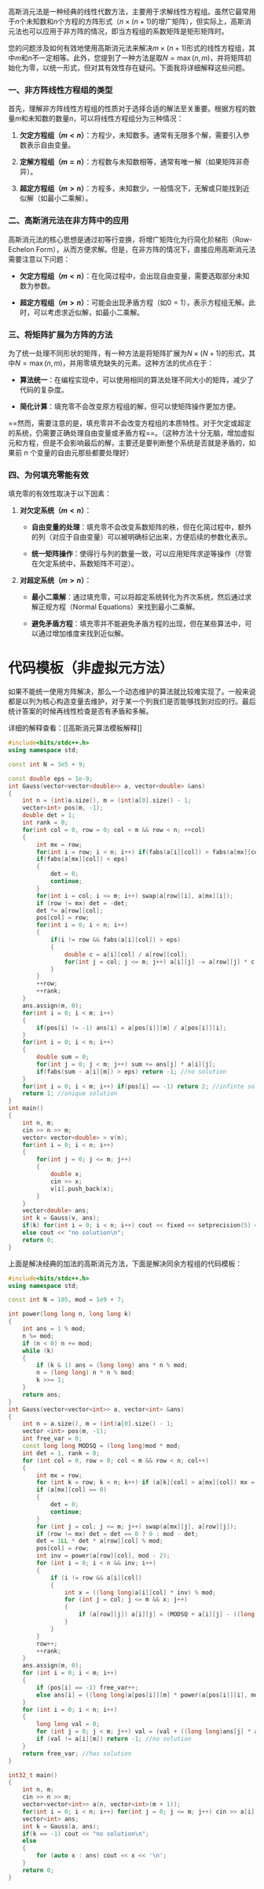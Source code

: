 
高斯消元法是一种经典的线性代数方法，主要用于求解线性方程组。虽然它最常用于$n$个未知数和$n$个方程的方阵形式（$n \times (n+1)$的增广矩阵），但实际上，高斯消元法也可以应用于非方阵的情况，即当方程组的系数矩阵是矩形矩阵时。

您的问题涉及如何有效地使用高斯消元法来解决$m \times (n+1)$形式的线性方程组，其中$m$和$n$不一定相等。此外，您提到了一种方法是取$N = \max(n, m)$，并将矩阵初始化为零，以统一形式，但对其有效性存在疑问。下面我将详细解释这些问题。

### 一、非方阵线性方程组的类型

首先，理解非方阵线性方程组的性质对于选择合适的解法至关重要。根据方程的数量$m$和未知数的数量$n$，可以将线性方程组分为三种情况：

1. **欠定方程组（$m < n$）**：方程少，未知数多。通常有无限多个解，需要引入参数表示自由变量。

2. **定解方程组（$m = n$）**：方程数与未知数相等，通常有唯一解（如果矩阵非奇异）。

3. **超定方程组（$m > n$）**：方程多，未知数少。一般情况下，无解或只能找到近似解（如最小二乘解）。

### 二、高斯消元法在非方阵中的应用

高斯消元法的核心思想是通过初等行变换，将增广矩阵化为行简化阶梯形（Row-Echelon Form），从而方便求解。但是，在非方阵的情况下，直接应用高斯消元法需要注意以下问题：

- **欠定方程组（$m < n$）**：在化简过程中，会出现自由变量，需要选取部分未知数为参数。

- **超定方程组（$m > n$）**：可能会出现矛盾方程（如$0 = 1$），表示方程组无解。此时，可以考虑求近似解，如最小二乘解。

### 三、将矩阵扩展为方阵的方法

为了统一处理不同形状的矩阵，有一种方法是将矩阵扩展为$N \times (N+1)$的形式，其中$N = \max(n, m)$，并用零填充缺失的元素。这种方法的优点在于：

- **算法统一**：在编程实现中，可以使用相同的算法处理不同大小的矩阵，减少了代码的复杂度。

- **简化计算**：填充零不会改变原方程组的解，但可以使矩阵操作更加方便。

==然而，需要注意的是，填充零并不会改变方程组的本质特性。对于欠定或超定的系统，仍需要正确处理自由变量或矛盾方程==。（这种方法十分无脑，增加虚拟元和方程，但是不会影响最后的解，主要还是要判断整个系统是否就是矛盾的，如果前 $n$ 个变量的自由元那些都要处理好）

### 四、为何填充零能有效

填充零的有效性取决于以下因素：

1. **对欠定系统（$m < n$）**：

   - **自由变量的处理**：填充零不会改变系数矩阵的秩，但在化简过程中，额外的列（对应于自由变量）可以被明确标记出来，方便后续的参数化表示。

   - **统一矩阵操作**：使得行与列的数量一致，可以应用矩阵求逆等操作（尽管在欠定系统中，系数矩阵不可逆）。

2. **对超定系统（$m > n$）**：

   - **最小二乘解**：通过填充零，可以将超定系统转化为齐次系统，然后通过求解正规方程（Normal Equations）来找到最小二乘解。

   - **避免矛盾方程**：填充零并不能避免矛盾方程的出现，但在某些算法中，可以通过增加维度来找到近似解。


# 代码模板（非虚拟元方法）

如果不能统一使用方阵解决，那么一个动态维护的算法就比较难实现了。一般来说都是以列为核心构造变量去维护，对于某一个列我们是否能够找到对应的行。最后统计答案的时候再线性检查是否有矛盾和多解。

详细的解释查看：[[高斯消元算法模板解释]]

```cpp
#include<bits/stdc++.h>
using namespace std;

const int N = 3e5 + 9;

const double eps = 1e-9;
int Gauss(vector<vector<double>> a, vector<double> &ans)
{
    int n = (int)a.size(), m = (int)a[0].size() - 1;
    vector<int> pos(m, -1);
    double det = 1;
    int rank = 0;
    for(int col = 0, row = 0; col < m && row < n; ++col)
    {
        int mx = row;
        for(int i = row; i < n; i++) if(fabs(a[i][col]) > fabs(a[mx][col])) mx = i;
        if(fabs(a[mx][col]) < eps)
        {
            det = 0;
            continue;
        }
        for(int i = col; i <= m; i++) swap(a[row][i], a[mx][i]);
        if (row != mx) det = -det;
        det *= a[row][col];
        pos[col] = row;
        for(int i = 0; i < n; i++)
        {
            if(i != row && fabs(a[i][col]) > eps)
            {
                double c = a[i][col] / a[row][col];
                for(int j = col; j <= m; j++) a[i][j] -= a[row][j] * c;
            }
        }
        ++row;
        ++rank;
    }
    ans.assign(m, 0);
    for(int i = 0; i < m; i++)
    {
        if(pos[i] != -1) ans[i] = a[pos[i]][m] / a[pos[i]][i];
    }
    for(int i = 0; i < n; i++)
    {
        double sum = 0;
        for(int j = 0; j < m; j++) sum += ans[j] * a[i][j];
        if(fabs(sum - a[i][m]) > eps) return -1; //no solution
    }
    for(int i = 0; i < m; i++) if(pos[i] == -1) return 2; //infinte solutions
    return 1; //unique solution
}
int main()
{
    int n, m;
    cin >> n >> m;
    vector< vector<double> > v(n);
    for(int i = 0; i < n; i++)
    {
        for(int j = 0; j <= m; j++)
        {
            double x;
            cin >> x;
            v[i].push_back(x);
        }
    }
    vector<double> ans;
    int k = Gauss(v, ans);
    if(k) for(int i = 0; i < n; i++) cout << fixed << setprecision(5) << ans[i] << ' ';
    else cout << "no solution\n";
    return 0;
}
```

上面是解决经典的加法的高斯消元方法，下面是解决同余方程组的代码模板：

```cpp
#include<bits/stdc++.h>
using namespace std;

const int N = 105, mod = 1e9 + 7;

int power(long long n, long long k)
{
    int ans = 1 % mod;
    n %= mod;
    if (n < 0) n += mod;
    while (k)
    {
        if (k & 1) ans = (long long) ans * n % mod;
        n = (long long) n * n % mod;
        k >>= 1;
    }
    return ans;
}
int Gauss(vector<vector<int>> a, vector<int> &ans)
{
    int n = a.size(), m = (int)a[0].size() - 1;
    vector <int> pos(m, -1);
    int free_var = 0;
    const long long MODSQ = (long long)mod * mod;
    int det = 1, rank = 0;
    for (int col = 0, row = 0; col < m && row < n; col++)
    {
        int mx = row;
        for (int k = row; k < n; k++) if (a[k][col] > a[mx][col]) mx = k;
        if (a[mx][col] == 0)
        {
            det = 0;
            continue;
        }
        for (int j = col; j <= m; j++) swap(a[mx][j], a[row][j]);
        if (row != mx) det = det == 0 ? 0 : mod - det;
        det = 1LL * det * a[row][col] % mod;
        pos[col] = row;
        int inv = power(a[row][col], mod - 2);
        for (int i = 0; i < n && inv; i++)
        {
            if (i != row && a[i][col])
            {
                int x = ((long long)a[i][col] * inv) % mod;
                for (int j = col; j <= m && x; j++)
                {
                    if (a[row][j]) a[i][j] = (MODSQ + a[i][j] - ((long long)a[row][j] * x)) % mod;
                }
            }
        }
        row++;
        ++rank;
    }
    ans.assign(m, 0);
    for (int i = 0; i < m; i++)
    {
        if (pos[i] == -1) free_var++;
        else ans[i] = ((long long)a[pos[i]][m] * power(a[pos[i]][i], mod - 2)) % mod;
    }
    for (int i = 0; i < n; i++)
    {
        long long val = 0;
        for (int j = 0; j < m; j++) val = (val + ((long long)ans[j] * a[i][j])) % mod;
        if (val != a[i][m]) return -1; //no solution
    }
    return free_var; //has solution
}

int32_t main()
{
    int n, m;
    cin >> n >> m;
    vector<vector<int>> a(n, vector<int>(m + 1));
    for(int i = 0; i < n; i++) for(int j = 0; j <= m; j++) cin >> a[i][j];
    vector<int> ans;
    int k = Gauss(a, ans);
    if(k == -1) cout << "no solution\n";
    else
    {
        for (auto x : ans) cout << x << '\n';
    }
    return 0;
}
```




